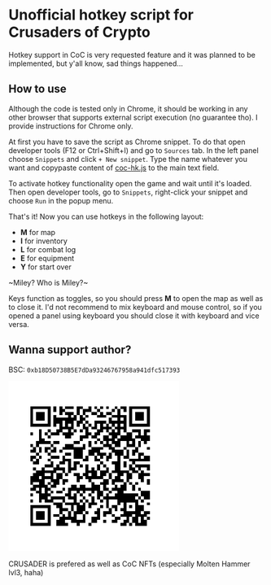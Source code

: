 # Unofficial hotkey script for Crusaders of Crypto

Hotkey support in CoC is very requested feature and it was planned to be implemented, but y'all know, sad things happened...

## How to use

Although the code is tested only in Chrome, it should be working in any other browser that supports external script execution (no guarantee tho). I provide instructions for Chrome only.

At first you have to save the script as Chrome snippet. To do that open developer tools (F12 or Ctrl+Shift+I) and go to `Sources` tab. In the left panel choose `Snippets` and click `+ New snippet`. Type the name whatever you want and copypaste content of [coc-hk.js](coc-hk.js) to the main text field.

To activate hotkey functionality open the game and wait until it's loaded. Then open developer tools, go to `Snippets`, right-click your snippet and choose `Run` in the popup menu.

That's it! Now you can use hotkeys in the following layout:
  * **M** for map
  * **I** for inventory
  * **L** for combat log
  * **E** for equipment
  * **Y** for start over

~Miley? Who is Miley?~

Keys function as toggles, so you should press **M** to open the map as well as to close it. I'd not recommend to mix keyboard and mouse control, so if you opened a panel using keyboard you should close it with keyboard and vice versa.

## Wanna support author?
BSC: `0xb18D50738B5E7dDa93246767958a941dfc517393`

![QR](/pics/qr.png)

CRUSADER is prefered as well as CoC NFTs (especially Molten Hammer lvl3, haha)
    
